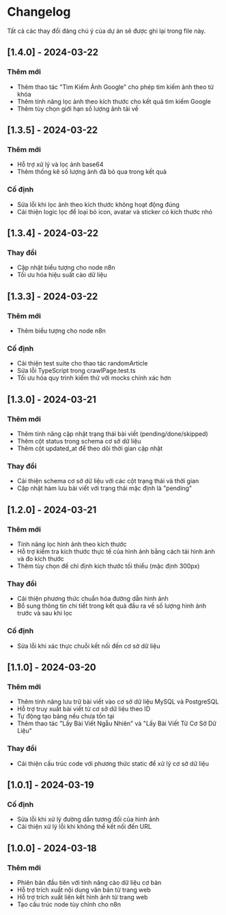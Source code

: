 # Changelog

Tất cả các thay đổi đáng chú ý của dự án sẽ được ghi lại trong file này.

## [1.4.0] - 2024-03-22

### Thêm mới
- Thêm thao tác "Tìm Kiếm Ảnh Google" cho phép tìm kiếm ảnh theo từ khóa
- Thêm tính năng lọc ảnh theo kích thước cho kết quả tìm kiếm Google
- Thêm tùy chọn giới hạn số lượng ảnh tải về

## [1.3.5] - 2024-03-22

### Thêm mới
- Hỗ trợ xử lý và lọc ảnh base64
- Thêm thống kê số lượng ảnh đã bỏ qua trong kết quả

### Cố định
- Sửa lỗi khi lọc ảnh theo kích thước không hoạt động đúng
- Cải thiện logic lọc để loại bỏ icon, avatar và sticker có kích thước nhỏ

## [1.3.4] - 2024-03-22

### Thay đổi
- Cập nhật biểu tượng cho node n8n
- Tối ưu hóa hiệu suất cào dữ liệu

## [1.3.3] - 2024-03-22

### Thêm mới
- Thêm biểu tượng cho node n8n

### Cố định
- Cải thiện test suite cho thao tác randomArticle
- Sửa lỗi TypeScript trong crawlPage.test.ts
- Tối ưu hóa quy trình kiểm thử với mocks chính xác hơn

## [1.3.0] - 2024-03-21

### Thêm mới
- Thêm tính năng cập nhật trạng thái bài viết (pending/done/skipped)
- Thêm cột status trong schema cơ sở dữ liệu
- Thêm cột updated_at để theo dõi thời gian cập nhật

### Thay đổi
- Cải thiện schema cơ sở dữ liệu với các cột trạng thái và thời gian
- Cập nhật hàm lưu bài viết với trạng thái mặc định là "pending"

## [1.2.0] - 2024-03-21

### Thêm mới
- Tính năng lọc hình ảnh theo kích thước
- Hỗ trợ kiểm tra kích thước thực tế của hình ảnh bằng cách tải hình ảnh và đo kích thước
- Thêm tùy chọn để chỉ định kích thước tối thiểu (mặc định 300px)

### Thay đổi
- Cải thiện phương thức chuẩn hóa đường dẫn hình ảnh
- Bổ sung thông tin chi tiết trong kết quả đầu ra về số lượng hình ảnh trước và sau khi lọc

### Cố định
- Sửa lỗi khi xác thực chuỗi kết nối đến cơ sở dữ liệu

## [1.1.0] - 2024-03-20

### Thêm mới
- Thêm tính năng lưu trữ bài viết vào cơ sở dữ liệu MySQL và PostgreSQL
- Hỗ trợ truy xuất bài viết từ cơ sở dữ liệu theo ID
- Tự động tạo bảng nếu chưa tồn tại
- Thêm thao tác "Lấy Bài Viết Ngẫu Nhiên" và "Lấy Bài Viết Từ Cơ Sở Dữ Liệu"

### Thay đổi
- Cải thiện cấu trúc code với phương thức static để xử lý cơ sở dữ liệu

## [1.0.1] - 2024-03-19

### Cố định
- Sửa lỗi khi xử lý đường dẫn tương đối của hình ảnh
- Cải thiện xử lý lỗi khi không thể kết nối đến URL

## [1.0.0] - 2024-03-18

### Thêm mới
- Phiên bản đầu tiên với tính năng cào dữ liệu cơ bản
- Hỗ trợ trích xuất nội dung văn bản từ trang web
- Hỗ trợ trích xuất liên kết hình ảnh từ trang web
- Tạo cấu trúc node tùy chỉnh cho n8n 